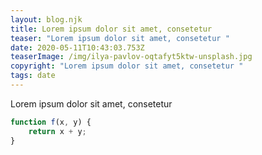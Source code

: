 ```yaml
---
layout: blog.njk
title: Lorem ipsum dolor sit amet, consetetur
teaser: "Lorem ipsum dolor sit amet, consetetur "
date: 2020-05-11T10:43:03.753Z
teaserImage: /img/ilya-pavlov-oqtafyt5ktw-unsplash.jpg
copyright: "Lorem ipsum dolor sit amet, consetetur "
tags: date
---
```

Lorem ipsum dolor sit amet, consetetur

```javascript
function f(x, y) {
    return x + y;
}
```